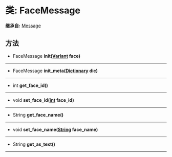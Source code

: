 # 类: FaceMessage  
  
**继承自:** [Message](Message.md)  
  
## 方法 
  
- FaceMessage **init([Variant](https://docs.godotengine.org/en/latest/classes/class_variant.html) face)**  
  
---  
  
- FaceMessage **init_meta([Dictionary](https://docs.godotengine.org/en/latest/classes/class_dictionary.html) dic)**  
  
---  
  
- int **get_face_id()**  
  
---  
  
- void **set_face_id([int](https://docs.godotengine.org/en/latest/classes/class_int.html) face_id)**  
  
---  
  
- String **get_face_name()**  
  
---  
  
- void **set_face_name([String](https://docs.godotengine.org/en/latest/classes/class_string.html) face_name)**  
  
---  
  
- String **get_as_text()**  
  
---  
  

